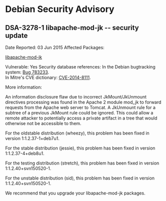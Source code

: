 
Debian Security Advisory
========================


DSA-3278-1 libapache-mod-jk -- security update
----------------------------------------------



Date Reported:
03 Jun 2015
Affected Packages:

[libapache-mod-jk](https://packages.debian.org/src:libapache-mod-jk)

Vulnerable:
Yes
Security database references:
In the Debian bugtracking system: [Bug 783233](https://bugs.debian.org/cgi-bin/bugreport.cgi?bug=783233).  
In Mitre's CVE dictionary: [CVE-2014-8111](https://security-tracker.debian.org/tracker/CVE-2014-8111).  

More information:

An information disclosure flaw due to incorrect JkMount/JkUnmount
directives processing was found in the Apache 2 module mod\_jk to forward
requests from the Apache web server to Tomcat. A JkUnmount rule for a
subtree of a previous JkMount rule could be ignored. This could allow a
remote attacker to potentially access a private artifact in a tree that
would otherwise not be accessible to them.


For the oldstable distribution (wheezy), this problem has been fixed
in version 1:1.2.37-1+deb7u1.


For the stable distribution (jessie), this problem has been fixed in
version 1:1.2.37-4+deb8u1.


For the testing distribution (stretch), this problem has been fixed
in version 1:1.2.40+svn150520-1.


For the unstable distribution (sid), this problem has been fixed in
version 1:1.2.40+svn150520-1.


We recommend that you upgrade your libapache-mod-jk packages.






